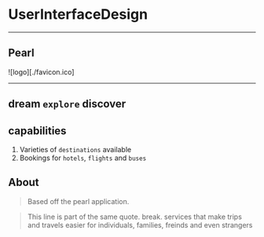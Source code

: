 
# __UserInterfaceDesign__
___
## Pearl

![logo][./favicon.ico]
***
dream `explore` discover
---

## capabilities

1. Varieties of `destinations` available
2. Bookings for `hotels`, `flights` and `buses` 

## About

> Based off the pearl application.

> This line is part of the same quote.
break.
> services that make trips and travels easier for individuals, families, freinds and even strangers
